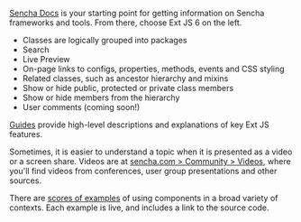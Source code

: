 <a href="http://docs.sencha.com/" target="api">Sencha Docs</a> is your starting point 
for getting information on Sencha frameworks and tools. From there, choose Ext JS 6
on the left.

<div type="expander" caption="API Documentation">
<ul>
<li>Classes are logically grouped into packages</li>
<li>Search
<li>Live Preview
<li>On-page links to configs, properties, methods, events and CSS styling
<li>Related classes, such as ancestor hierarchy and mixins
<li>Show or hide public, protected or private class members
<li>Show or hide members from the hierarchy
<li>User comments (coming soon!)
</ul>
</div>

<div type="expander" caption="Guides">
<p><a href="classicAPI" target="api">Guides</a> provide 
high-level descriptions and explanations of key Ext JS features.</p>
</div>

<div type="expander" caption="Videos">
<p>
Sometimes, it is easier to understand a topic when it is presented as a video or a screen share. 
Videos are at <a href="http://www.sencha.com/videos/" target="api">sencha.com > Community > Videos</a>, 
where you'll find videos from conferences, user group presentations and other sources.
</p></div>

<div type="expander" caption="Examples">
<p>
There are <a href="http://examples.sencha.com/extjs/6.2.0/examples/" target="api">scores of examples</a> of using components in a broad 
variety of contexts. Each example is live, and includes a link to 
the source code.
</p></div>




